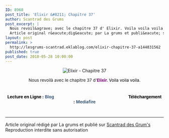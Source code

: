```yaml
---
ID: 8968
post_title: 'Elixir &#8211; Chapitre 37'
author: Scantrad des Grums
post_excerpt: |
  Nous revoil&agrave; avec le chapitre 37 d' Elixir. Voila voila voila . &nbsp; Lecture en Ligne : &nbsp; Blog &nbsp;&nbsp;&nbsp; &nbsp; &nbsp; &nbsp; &nbsp; &nbsp; &nbsp; &nbsp; &nbsp; &nbsp; &nbsp; &nbsp; &nbsp; &nbsp; &nbsp; &nbsp; &nbsp; &nbsp; &nbsp; &nbsp; &nbsp; &nbsp; &nbsp; &nbsp; &nbsp; &nbsp; &nbsp;&nbsp; &nbsp;&nbsp;&nbsp;&nbsp;&nbsp;&nbsp; T&eacute;l&eacute;chargement : &nbsp; Mediafire
  Article original r&eacute;dig&eacute; par La grums et publi&eacute; sur Scantrad des...
layout: post
permalink: >
  http://lesgrums-scantrad.eklablog.com/elixir-chapitre-37-a144831562
published: true
post_date: 2018-05-28 10:00:00
---
```

<p style="text-align: center;"><img src="https://united-subs.dearclouds.com/wp-content/uploads/2018/05/7d30ad6631f06a9f73a5432bfe89e488.jpg" alt="Elixir - Chapitre 37"/></p>
<p style="box-sizing: content-box; margin: 0px 0px 10px; text-align: center;"><span style="box-sizing: content-box; font-size: 10pt;">Nous revoil&agrave; avec le chapitre 37 d'<span style="box-sizing: content-box; color: #800080;"><strong style="box-sizing: content-box;">Elixir. </strong><span style="color: #000000;">Voila voila voila</span><span style="box-sizing: content-box; color: #000000;">.</span></span></span></p>
<p style="box-sizing: content-box; margin: 0px 0px 10px; text-align: center;">&nbsp;</p>
<p style="box-sizing: content-box; margin: 0px 0px 10px; text-align: center;"><span style="box-sizing: content-box; font-size: 10pt;"><span style="box-sizing: content-box; color: #800080;"><strong style="box-sizing: content-box;"><strong style="box-sizing: content-box; color: #000000; text-align: left;">Lecture en Ligne :</strong><span style="box-sizing: content-box; color: #000000; font-weight: normal; text-align: left;">&nbsp;</span><a style="box-sizing: content-box; background-color: transparent; color: #3d5a78; text-decoration: none; text-align: left;" href="http://lesgrums-lel.eklablog.com/elixir-chapitre-37-g186172">Blog</a><span style="box-sizing: content-box; color: #000000; font-weight: normal; text-align: left;">&nbsp;&nbsp;&nbsp; &nbsp; &nbsp; &nbsp; &nbsp; &nbsp; &nbsp; &nbsp; &nbsp; &nbsp; &nbsp; &nbsp; &nbsp; &nbsp; &nbsp; &nbsp; &nbsp; &nbsp; &nbsp; &nbsp; &nbsp; &nbsp; &nbsp; &nbsp; &nbsp; &nbsp; &nbsp;&nbsp; &nbsp;&nbsp;&nbsp;&nbsp;&nbsp;&nbsp;</span><strong style="box-sizing: content-box; color: #000000; text-align: left;">T&eacute;l&eacute;chargement :</strong><span style="box-sizing: content-box; color: #000000; font-weight: normal; text-align: left;">&nbsp;</span><a style="box-sizing: content-box; background-color: transparent; color: #3d5a78; text-decoration: none; text-align: left;" href="http://www.mediafire.com/file/4vdh8xdyq1z47pp/%28Les+Grum%27s%29+Elixir+%2337.zip">Mediafire</a></strong></span></span></p><br /><hr />Article original rédigé par La grums et publié sur <a href="http://lesgrums-scantrad.eklablog.com/">Scantrad des Grum's</a> <br /> Reproduction interdite sans autorisation